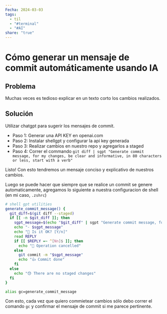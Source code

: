```yaml
---
Fecha: 2024-03-03
tags:
  - til
  - "#terminal"
  - "#AI"
share: "true"
---
```

# Cómo generar un mensaje de commit automáticamente usando IA 

## Problema

Muchas veces es tedioso explicar en un texto corto los cambios realizados.

## Solución

Utilizar chatgpt para sugerir los mensajes de commit.

- Paso 1: Generar una API KEY en openai.com
- Paso 2: Instalar shellgpt y configurar la api key generada
- Paso 3: Realizar cambios en nuestro repo y agregarlos a staged
- Paso 4: Correr el commando `git diff | sgpt "Generate commit message, for my changes, be clear and informative, in 80 characters or less, start with a verb"`

Listo! Con esto tendremos un mensaje conciso y explicativo de nuestros cambios.

Luego se puede hacer que siempre que se realice un commit se genere automaticamente, agregamos lo siguiente a nuestra configuracion de shell (en mi caso, `.zshrc`)

```bash
# shell gpt utilities
generate_commit_message() {
  git_diff=$(git diff --staged)
  if [[ -n $git_diff ]]; then
    sgpt_message=$(echo "$git_diff" | sgpt "Generate commit message, for my changes, be clear and informative, in 80 characters or less, start with a verb")
    echo "- $sgpt_message" 
    echo "🙂 Is it OK? [Y/n]"
    read REPLY
    if [[ $REPLY =~ ^[Nn]$ ]]; then
      echo "🙅 Operation cancelled"
    else
      git commit -m "$sgpt_message"
      echo "👍 Commit done"
    fi
  else
    echo "😓 There are no staged changes"
  fi
}

alias gc=generate_commit_message

```

Con esto, cada vez que quiero commietear cambios sólo debo correr el comando `gc` y confirmar el mensaje de commit si me parece pertinente.
